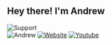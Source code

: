 <h2> Hey there! I'm Andrew</h2>
<div align="left"><img alt="Support"src="https://discord.c99.nl/widget/theme-2/480067805115318303.png"></div>
<div align="left"><img alt="Andrew"src="https://komarev.com/ghpvc/?username=DAREALYTYGRUNN1NGARK456&style=social&label=PROFILE+VIEWS&color=lightgrey">
 <a href="https://andrewt.yeetdesigns.xyz">
<img alt="Website" src="https://img.shields.io/badge/Website-Andrewt.yeetdesigns.xyz-blue?style=social&logo=google-chrome"></a> 
<a href="https://avux.ga/"><img alt="Youtube" src="https://img.shields.io/badge/Youtube-Avux-red?style=flat-square&logo=youtube"></a>
